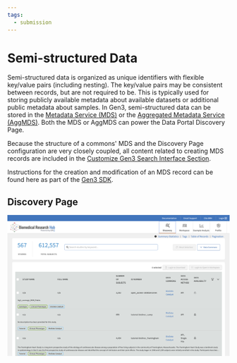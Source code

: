 ```yaml
---
tags:
  - submission
---
```


# Semi-structured Data

Semi-structured data is organized as unique identifiers with flexible key/value pairs (including nesting). The key/value pairs may be consistent between records, but are not required to be. This is typically used for storing publicly available metadata about available datasets or additional public metadata about samples. In Gen3, semi-structured data can be stored in the [Metadata Service (MDS)][MDS] or the [Aggregated Metadata Service (AggMDS)][AggMDS].  Both the MDS or AggMDS can power the Data Portal Discovery Page.


Because the structure of a commons' MDS and the Discovery Page configuration are very closely coupled, all content related to creating MDS records are included in the [Customize Gen3 Search Interface Section][Customize Gen3 Search Interface Section].

Instructions for the creation and modification of an MDS record can be found here as part of the [Gen3 SDK][Gen3 SDK Discovery Page].

## Discovery Page
![BRH Discovery Page](img/BRH_Discovery_Page.png)

<!-- Links -->

[MDS]: https://github.com/uc-cdis/metadata-service
[AggMDS]: https://github.com/uc-cdis/metadata-service/blob/master/docs/config_agg_mds.md
[Customize Gen3 Search Interface Section]: customize-search.md
[Gen3 SDK Discovery Page]: https://github.com/uc-cdis/gen3sdk-python/blob/master/gen3/cli/discovery.py
